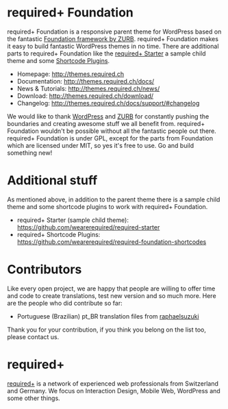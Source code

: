 required+ Foundation
====================

required+ Foundation is a responsive parent theme for WordPress based on the fantastic [Foundation framework by ZURB](http://foundation.zurb.com). required+ Foundation makes it easy to build fantastic WordPress themes in no time. There are additional parts to required+ Foundation like the [required+ Starter](https://github.com/wearerequired/required-starter) a sample child theme and some [Shortcode Plugins](https://github.com/wearerequired/required-foundation-shortcodes).

* Homepage:           http://themes.required.ch
* Documentation:      http://themes.required.ch/docs/
* News & Tutorials:   http://themes.required.ch/news/
* Download:           http://themes.required.ch/download/
* Changelog:          http://themes.required.ch/docs/support/#changelog

We would like to thank [WordPress](http://wordpress.org) and [ZURB](http://zurb.com) for constantly pushing the boundaries and creating awesome stuff we all benefit from. required+ Foundation wouldn't be possible without all the fantastic people out there. required+ Foundation is under GPL, except for the parts from Foundation which are licensed under MIT, so yes it's free to use. Go and build something new!

Additional stuff
================

As mentioned above, in addition to the parent theme there is a sample child theme and some shortcode plugins to work with required+ Foundation.

* required+ Starter (sample child theme): https://github.com/wearerequired/required-starter
* required+ Shortcode Plugins: https://github.com/wearerequired/required-foundation-shortcodes

Contributors
============

Like every open project, we are happy that people are willing to offer time and code to create translations, test new version and so much more. Here are the people who did contribute so far:

* Portuguese (Brazilian) pt_BR translation files from [raphaelsuzuki](https://github.com/raphaelsuzuki)

Thank you for your contribution, if you think you belong on the list too, please contact us.

required+
=========

[required+](http://required.ch) is a network of experienced web professionals from Switzerland and Germany. We focus on Interaction Design, Mobile Web, WordPress and some other things.